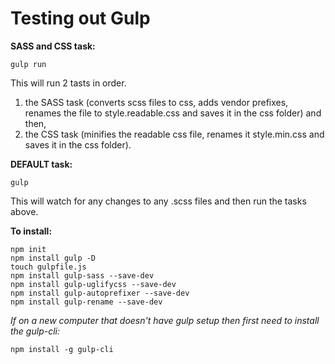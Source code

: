 # Testing out Gulp

**SASS and CSS task:**
```
gulp run
```
This will run 2 tasts in order.
1. the SASS task (converts scss files to css, adds vendor prefixes, renames the file to style.readable.css and saves it in the css folder) and then,
2. the CSS task (minifies the readable css file, renames it style.min.css and saves it in the css folder).

**DEFAULT task:**
```
gulp
```
This will watch for any changes to any .scss files and then run the tasks above.


**To install:**
```
npm init
npm install gulp -D
touch gulpfile.js
npm install gulp-sass --save-dev
npm install gulp-uglifycss --save-dev
npm install gulp-autoprefixer --save-dev
npm install gulp-rename --save-dev
```

*If on a new computer that doesn't have gulp setup then first need to install the gulp-cli:*
```
npm install -g gulp-cli
```
